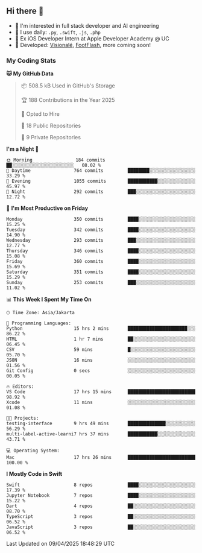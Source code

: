 ## Hi there 👋

- 🤖 I'm interested in full stack developer and AI engineering
- 🌱 I use daily: `.py`, `.swift`, `.js`, `.php`
- 🍎 Ex iOS Developer Intern at Apple Developer Academy @ UC
- 🔨 Developed: [Visionalé](https://apps.apple.com/id/app/visional%C3%A9/id6737191146), [FootFlash](https://apps.apple.com/id/app/footflash/id6550905078), more coming soon!

### My Coding Stats

<!--START_SECTION:waka-->
**🐱 My GitHub Data** 

> 📦 508.5 kB Used in GitHub's Storage 
 > 
> 🏆 188 Contributions in the Year 2025
 > 
> 💼 Opted to Hire
 > 
> 📜 18 Public Repositories 
 > 
> 🔑 9 Private Repositories 
 > 
**I'm a Night 🦉** 

```text
🌞 Morning                184 commits         ██░░░░░░░░░░░░░░░░░░░░░░░   08.02 % 
🌆 Daytime                764 commits         ████████░░░░░░░░░░░░░░░░░   33.29 % 
🌃 Evening                1055 commits        ███████████░░░░░░░░░░░░░░   45.97 % 
🌙 Night                  292 commits         ███░░░░░░░░░░░░░░░░░░░░░░   12.72 % 
```
📅 **I'm Most Productive on Friday** 

```text
Monday                   350 commits         ████░░░░░░░░░░░░░░░░░░░░░   15.25 % 
Tuesday                  342 commits         ████░░░░░░░░░░░░░░░░░░░░░   14.90 % 
Wednesday                293 commits         ███░░░░░░░░░░░░░░░░░░░░░░   12.77 % 
Thursday                 346 commits         ████░░░░░░░░░░░░░░░░░░░░░   15.08 % 
Friday                   360 commits         ████░░░░░░░░░░░░░░░░░░░░░   15.69 % 
Saturday                 351 commits         ████░░░░░░░░░░░░░░░░░░░░░   15.29 % 
Sunday                   253 commits         ███░░░░░░░░░░░░░░░░░░░░░░   11.02 % 
```


📊 **This Week I Spent My Time On** 

```text
🕑︎ Time Zone: Asia/Jakarta

💬 Programming Languages: 
Python                   15 hrs 2 mins       ██████████████████████░░░   86.22 % 
HTML                     1 hr 7 mins         ██░░░░░░░░░░░░░░░░░░░░░░░   06.45 % 
CSV                      59 mins             █░░░░░░░░░░░░░░░░░░░░░░░░   05.70 % 
JSON                     16 mins             ░░░░░░░░░░░░░░░░░░░░░░░░░   01.56 % 
Git Config               0 secs              ░░░░░░░░░░░░░░░░░░░░░░░░░   00.05 % 

🔥 Editors: 
VS Code                  17 hrs 15 mins      █████████████████████████   98.92 % 
Xcode                    11 mins             ░░░░░░░░░░░░░░░░░░░░░░░░░   01.08 % 

🐱‍💻 Projects: 
testing-interface        9 hrs 49 mins       ██████████████░░░░░░░░░░░   56.29 % 
multi-label-active-learni7 hrs 37 mins       ███████████░░░░░░░░░░░░░░   43.71 % 

💻 Operating System: 
Mac                      17 hrs 26 mins      █████████████████████████   100.00 % 
```

**I Mostly Code in Swift** 

```text
Swift                    8 repos             ████░░░░░░░░░░░░░░░░░░░░░   17.39 % 
Jupyter Notebook         7 repos             ████░░░░░░░░░░░░░░░░░░░░░   15.22 % 
Dart                     4 repos             ██░░░░░░░░░░░░░░░░░░░░░░░   08.70 % 
TypeScript               3 repos             ██░░░░░░░░░░░░░░░░░░░░░░░   06.52 % 
JavaScript               3 repos             ██░░░░░░░░░░░░░░░░░░░░░░░   06.52 % 
```




 Last Updated on 09/04/2025 18:48:29 UTC
<!--END_SECTION:waka-->

<!--
**nico-samuelson/nico-samuelson** is a ✨ _special_ ✨ repository because its `README.md` (this file) appears on your GitHub profile.

Here are some ideas to get you started:

- 🔭 I’m currently working on ...
- 🌱 I’m currently learning ...
- 👯 I’m looking to collaborate on ...
- 🤔 I’m looking for help with ...
- 💬 Ask me about ...
- 📫 How to reach me: ...
- 😄 Pronouns: ...
- ⚡ Fun fact: ...
-->
